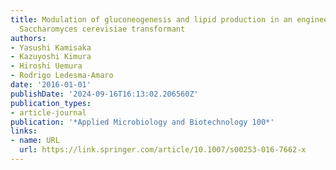 ```yaml
---
title: Modulation of gluconeogenesis and lipid production in an engineered oleaginous
  Saccharomyces cerevisiae transformant
authors:
- Yasushi Kamisaka
- Kazuyoshi Kimura
- Hiroshi Uemura
- Rodrigo Ledesma-Amaro
date: '2016-01-01'
publishDate: '2024-09-16T16:13:02.206560Z'
publication_types:
- article-journal
publication: '*Applied Microbiology and Biotechnology 100*'
links:
- name: URL
  url: https://link.springer.com/article/10.1007/s00253-016-7662-x
---
```

